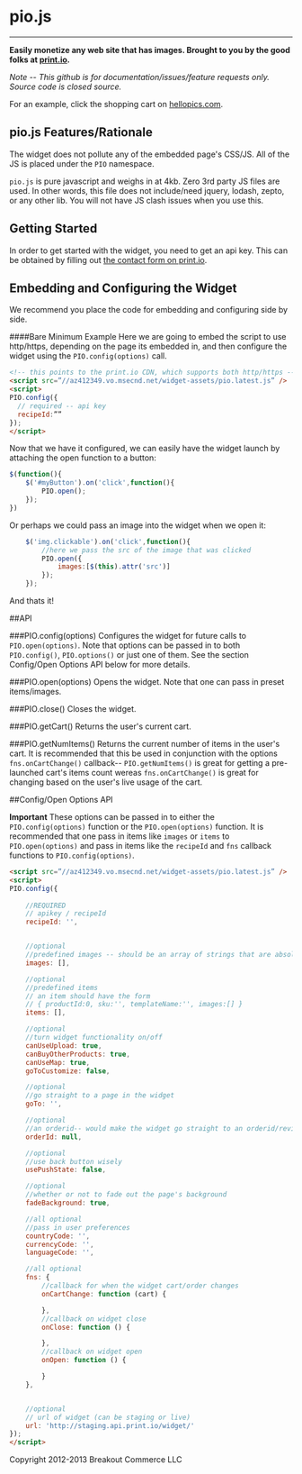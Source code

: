 # pio.js
---

**Easily monetize any web site that has images. Brought to you by the good folks at [print.io](http://www.print.io).**

*Note -- This github is for documentation/issues/feature requests only. Source code is closed source.*

For an example, click the shopping cart on [hellopics.com](http://www.hellopics.com).

## pio.js Features/Rationale

The widget does not pollute any of the embedded page's CSS/JS. All of the JS is placed under the `PIO` namespace. 

`pio.js` is pure javascript and weighs in at 4kb. Zero 3rd party JS files are used. In other words, this file does not include/need jquery, lodash, zepto, or any other lib. You will not have JS clash issues when you use this.


## Getting Started

In order to get started with the widget, you need to get an api key. This can be obtained by filling out [the contact form on print.io](http://print.io/contacts).

## Embedding and Configuring the Widget

We recommend you place the code for embedding and configuring side by side. 


####Bare Minimum Example
Here we are going to embed the script to use http/https, depending on the page its embedded in, and then configure the widget using the `PIO.config(options)` call.

````html
<!-- this points to the print.io CDN, which supports both http/https -->
<script src=”//az412349.vo.msecnd.net/widget-assets/pio.latest.js” />
<script>
PIO.config({
  // required -- api key
  recipeId:””
});
</script>

````
Now that we have it configured, we can easily have the widget launch by attaching the open function to a button:

````js
$(function(){
    $('#myButton').on('click',function(){
        PIO.open();
    });
})
````

Or perhaps we could pass an image into the widget when we open it:

````js
    $('img.clickable').on('click',function(){
        //here we pass the src of the image that was clicked
        PIO.open({
            images:[$(this).attr('src')]
        });
    });
````

And thats it!

##API

###PIO.config(options)
Configures the widget for future calls to `PIO.open(options)`. Note that options can be passed in to both `PIO.config()`, `PIO.options()` or just one of them. See the section Config/Open Options API below for more details.

###PIO.open(options)
Opens the widget. Note that one can pass in preset items/images.

###PIO.close()
Closes the widget.

###PIO.getCart()
Returns the user's current cart.

###PIO.getNumItems()
Returns the current number of items in the user's cart. It is recommended that this be used in conjunction with the options `fns.onCartChange()` callback-- `PIO.getNumItems()` is great for getting a pre-launched cart's items count wereas `fns.onCartChange()` is great for changing based on the user's live usage of the cart.



##Config/Open Options API

**Important** These options can be passed in to either the `PIO.config(options)` function or the `PIO.open(options)` function. It is recommended that one pass in items like `images` or `items` to `PIO.open(options)` and pass in items like the `recipeId` and `fns` callback functions to `PIO.config(options)`.

````html
<script src=”//az412349.vo.msecnd.net/widget-assets/pio.latest.js” />
<script>
PIO.config({
            
    //REQUIRED
    // apikey / recipeId
    recipeId: '',


    //optional
    //predefined images -- should be an array of strings that are absolute urls
    images: [],

    //optional
    //predefined items
    // an item should have the form
    // { productId:0, sku:'', templateName:'', images:[] }
    items: [],

    //optional
    //turn widget functionality on/off
    canUseUpload: true,
    canBuyOtherProducts: true,
    canUseMap: true,
    goToCustomize: false,

    //optional
    //go straight to a page in the widget
    goTo: '',

    //optional
    //an orderid-- would make the widget go straight to an orderid/review
    orderId: null,

    //optional
    //use back button wisely
    usePushState: false,

    //optional
    //whether or not to fade out the page's background
    fadeBackground: true,

    //all optional
    //pass in user preferences
    countryCode: '',
    currencyCode: '',
    languageCode: '',

    //all optional
    fns: {
        //callback for when the widget cart/order changes
        onCartChange: function (cart) {

        },
        //callback on widget close
        onClose: function () {

        },
        //callback on widget open
        onOpen: function () {

        }
    },


    //optional
    // url of widget (can be staging or live)
    url: 'http://staging.api.print.io/widget/'
});
</script>

````

Copyright 2012-2013 Breakout Commerce LLC
